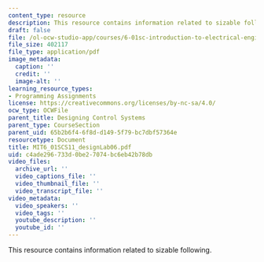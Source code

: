 ```yaml
---
content_type: resource
description: This resource contains information related to sizable following.
draft: false
file: /ol-ocw-studio-app/courses/6-01sc-introduction-to-electrical-engineering-and-computer-science-i-spring-2011/c4ade296733d0be27074bc6eb42b78db_MIT6_01SCS11_designLab06.pdf
file_size: 402117
file_type: application/pdf
image_metadata:
  caption: ''
  credit: ''
  image-alt: ''
learning_resource_types:
- Programming Assignments
license: https://creativecommons.org/licenses/by-nc-sa/4.0/
ocw_type: OCWFile
parent_title: Designing Control Systems
parent_type: CourseSection
parent_uid: 65b2b6f4-6f8d-d149-5f79-bc7dbf57364e
resourcetype: Document
title: MIT6_01SCS11_designLab06.pdf
uid: c4ade296-733d-0be2-7074-bc6eb42b78db
video_files:
  archive_url: ''
  video_captions_file: ''
  video_thumbnail_file: ''
  video_transcript_file: ''
video_metadata:
  video_speakers: ''
  video_tags: ''
  youtube_description: ''
  youtube_id: ''
---
```

This resource contains information related to sizable following.